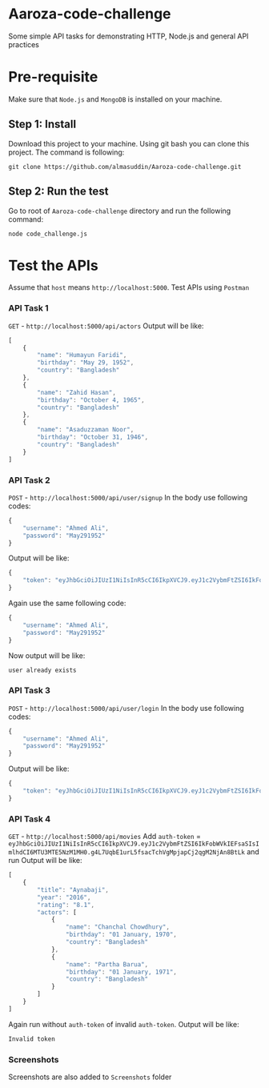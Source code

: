 # Aaroza-code-challenge
Some simple API tasks for demonstrating HTTP, Node.js and general API practices

# Pre-requisite
Make sure that `Node.js` and `MongoDB` is installed on your machine.
## Step 1: Install
Download this project to your machine. Using git bash you can clone this project. The command is following:
```
git clone https://github.com/almasuddin/Aaroza-code-challenge.git
```
## Step 2: Run the test
Go to root of `Aaroza-code-challenge` directory and run the following command:
```
node code_challenge.js
```

# Test the APIs
Assume that `host` means `http://localhost:5000`. Test APIs using `Postman`

### API Task 1
`GET` - `http://localhost:5000/api/actors`
Output will be like:
```js
[
    {
        "name": "Humayun Faridi",
        "birthday": "May 29, 1952",
        "country": "Bangladesh"
    },
    {
        "name": "Zahid Hasan",
        "birthday": "October 4, 1965",
        "country": "Bangladesh"
    },
    {
        "name": "Asaduzzaman Noor",
        "birthday": "October 31, 1946",
        "country": "Bangladesh"
    }
]
```

### API Task 2
`POST` - `http://localhost:5000/api/user/signup`
In the body use following codes:
```js
{
    "username": "Ahmed Ali",
    "password": "May291952"
}
```
Output will be like:
```js
{
    "token": "eyJhbGciOiJIUzI1NiIsInR5cCI6IkpXVCJ9.eyJ1c2VybmFtZSI6IkFobWVkIEFsaSIsImlhdCI6MTU3MTE5NzA4MH0.8VwFIZ7HJVwtrfVApgO7obhPnyw8cqcR0qQyjbqNWKI"
}
```
Again use the same following code:
```js
{
    "username": "Ahmed Ali",
    "password": "May291952"
}
```
Now output will be like:
```js
user already exists
```

### API Task 3
`POST` - `http://localhost:5000/api/user/login`
In the body use following codes:
```js
{
    "username": "Ahmed Ali",
    "password": "May291952"
}
```
Output will be like:
```js
{
    "token": "eyJhbGciOiJIUzI1NiIsInR5cCI6IkpXVCJ9.eyJ1c2VybmFtZSI6IkFobWVkIEFsaSIsImlhdCI6MTU3MTIxODcwMX0.Fbi9YfEMEZ0F-Ncdu4z68oxZ-0M967rhZCzBJQCZJgw"
}
```
### API Task 4
`GET` - `http://localhost:5000/api/movies`
Add `auth-token` = `eyJhbGciOiJIUzI1NiIsInR5cCI6IkpXVCJ9.eyJ1c2VybmFtZSI6IkFobWVkIEFsaSIsImlhdCI6MTU3MTE5NzM1MH0.g4L7UqbE1urL5fsacTchVgMpjapCj2qgM2NjAn8BtLk` and run
Output will be like:
```js
[
    {
        "title": "Aynabaji",
        "year": "2016",
        "rating": "8.1",
        "actors": [
            {
                "name": "Chanchal Chowdhury",
                "birthday": "01 January, 1970",
                "country": "Bangladesh"
            },
            {
                "name": "Partha Barua",
                "birthday": "01 January, 1971",
                "country": "Bangladesh"
            }
        ]
    }
]
```
Again run without `auth-token` of invalid `auth-token`. Output will be like:
```js
Invalid token
```

### Screenshots
Screenshots are also added to `Screenshots` folder